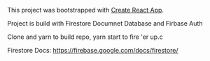 This project was bootstrapped with [Create React App](https://github.com/facebookincubator/create-react-app).

Project is build with Firestore Documnet Database and Firbase Auth

Clone and yarn to build repo, yarn start to fire 'er up.c

Firestore Docs: https://firebase.google.com/docs/firestore/
